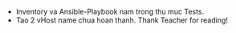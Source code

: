 - Inventory va Ansible-Playbook nam trong thu muc Tests.
- Tao 2 vHost name chua hoan thanh.
Thank Teacher for reading!

